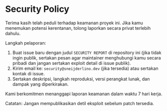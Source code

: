 # Security Policy

Terima kasih telah peduli terhadap keamanan proyek ini. Jika kamu menemukan potensi kerentanan, tolong laporkan secara privat terlebih dahulu.

Langkah pelaporan:
1. Buat issue baru dengan judul `SECURITY REPORT` di repository ini (jika tidak ingin publik, sertakan pesan agar maintainer menghubungi kamu secara pribadi dan jangan sertakan exploit detail di issue publik).
2. Kirim email ke: `security@sneijderlino.dev` (jika tersedia) atau sertakan kontak di issue.
3. Sertakan deskripsi, langkah reproduksi, versi perangkat lunak, dan dampak yang diperkirakan.

Kami berkomitmen menanggapi laporan keamanan dalam waktu 7 hari kerja.

Catatan: Jangan mempublikasikan detil eksploit sebelum patch tersedia.